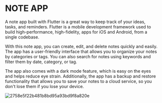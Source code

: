 # NOTE APP

<p>A note app built with Flutter is a great way to keep track of your ideas, tasks, and reminders. Flutter is a mobile development framework used to build high-performance, high-fidelity, apps for iOS and Android, from a single codebase.

With this note app, you can create, edit, and delete notes quickly and easily. The app has a user-friendly interface that allows you to organize your notes by categories or tags. You can also search for notes using keywords and filter them by date, category, or tag.

The app also comes with a dark mode feature, which is easy on the eyes and helps reduce eye strain. Additionally, the app has a backup and restore functionality that allows you to save your notes to a cloud service, so you don't lose them if you lose your device.
</p>

![2758e5f22b481b8bd95a93bd9f8a820e](https://user-images.githubusercontent.com/89961825/220938914-4e6a5a73-5390-4b3a-ba0f-86ef23457497.jpg)

